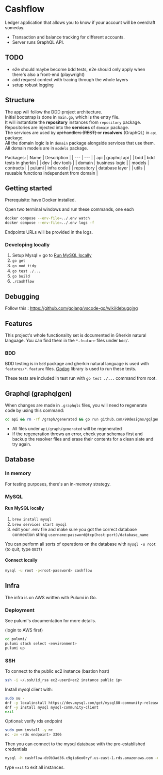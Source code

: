 # Cashflow

Ledger application that allows you to know if your account will be overdraft someday. 

- Transaction and balance tracking for different accounts.
- Server runs GraphQL API.

## TODO

- e2e should maybe become bdd tests, e2e should only apply when there's also a front-end (playwright)
- add request context with tracing through the whole layers
- setup robust logging

## Structure

The app will follow the DDD project architecture.  
Initial bootstrap is done in `main.go`, which is the entry file.  
It will instantiate the **repository** instances from `repository` package.  
Repositories are injected into the **services** of `domain` package.  
The services are used by ~~api handlers (REST) or~~ **resolvers** (GraphQL) in `api` package.  
All the domain logic is in `domain` package alongside services that use them.  
All domain models are in `models` package.  

Packages:
| Name        | Description                                 |
| ---         | ---                                         |
| api         | graphql api                                 |
| bdd         | bdd tests in gherkin                        |
| dev         | dev tools                                   |
| domain      | business logic                              |
| models      | contracts                                   |
| pulumi      | infra code                                  |
| repository  | database layer                              |
| utils       | reusable functions independent from domain  |

## Getting started

Prerequisite: have Docker installed.

Open two terminal windows and run these commands, one each
```sh
docker compose --env-file=../.env watch
docker compose --env-file=../.env logs -f
```

Endpoints URLs will be provided in the logs.

### Developing locally

1. Setup Mysql = go to [Run MySQL locally](#run-mysql-locally)
2. `go get`
3. `go mod tidy`
4. `go test ./...`
5. `go build`
6. `./cashflow`

## Debugging

Follow this : https://github.com/golang/vscode-go/wiki/debugging

## Features

This project's whole functionality set is documented in Gherkin natural language. You can find them in the `*.feature` files under `bdd/`.

### BDD

BDD testing is in `bdd` package and gherkin natural language is used with `features/*.feature` files.
[Godog](https://github.com/cucumber/godog/) library is used to run these tests.

These tests are included in test run with `go test ./...` command from root.

## Graphql (graphqlgen)

When changes are made in `.graphqls` files, you will need to regenerate code by using this command:

```sh
cd api && rm -rf /graph/generated && go run github.com/99designs/gqlgen generate && cd ..
```

- All files under `api/graph/generated` will be regenerated
- If the regeneration throws an error, check your schemas first and backup the resolver files and erase their contents for a clean slate and try again.

## Database

### In memory

For testing purposes, there's an in-memory strategy.

### MySQL

#### Run MySQL locally

1. `brew install mysql`
2. `brew services start mysql`
3. edit your .env file and make sure you got the correct database connection string `username:password@tcp(host:port)/database_name`

You can perform all sorts of operations on the database with `mysql -u root` (to quit, type `QUIT`) 

#### Connect locally

```sh
mysql -u root -p<root-password> cashflow
```

## Infra

The infra is on AWS written with Pulumi in Go.

### Deployment

See pulumi's documentation for more details.

(login to AWS first)

```sh
cd pulumi/
pulumi stack select <environment>
pulumi up
```

### SSH

To connect to the public ec2 instance (bastion host)
```sh
ssh -i ~/.ssh/id_rsa ec2-user@<ec2 instance public ip>
```

Install mysql client with:
```sh
sudo su -
dnf -y localinstall https://dev.mysql.com/get/mysql80-community-release-el9-4.noarch.rpm
dnf -y install mysql mysql-community-client
exit
```

Optional: verify rds endpoint
```sh
sudo yum install -y nc
nc -zv <rds endpoint> 3306
```

Then you can connect to the mysql database with the pre-established credentials
```sh
mysql -h cashflow-db9b3ad36.c9gia6eo0ryf.us-east-1.rds.amazonaws.com -u admin -p
```

type `exit` to exit all instances.
